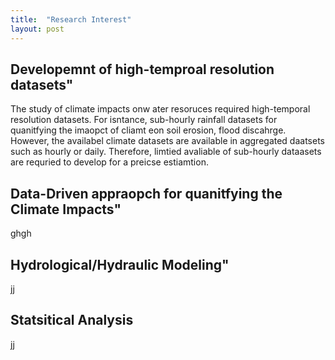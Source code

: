 ```yaml
---
title:  "Research Interest"
layout: post
---
```


## Developemnt of high-temproal resolution datasets"
The study of climate impacts onw ater resoruces required high-temporal resolution datasets. For isntance, sub-hourly rainfall datasets for quanitfying the imaopct of cliamt eon soil erosion, flood discahrge. However, the availabel climate datasets are available in aggregated daatsets such as hourly or daily. Therefore, limtied avaliable of sub-hourly dataasets are requried to develop for a preicse estiamtion.

## Data-Driven appraopch for quanitfying the Climate Impacts"
ghgh

## Hydrological/Hydraulic Modeling"
jj

## Statsitical Analysis

jj

